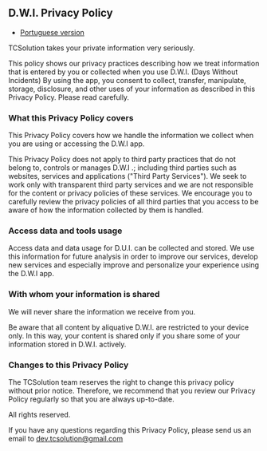 ## D.W.I. Privacy Policy

* [Portuguese version](/privacyPolicy/dwi-privacy_policy-pt.md)

TCSolution takes your private information very seriously.

This policy shows our privacy practices describing how we treat information that is entered by you or collected when you use D.W.I. (Days Without Incidents)
By using the app, you consent to collect, transfer, manipulate, storage, disclosure, and other uses of your information as described in this Privacy Policy. Please read carefully.

### What this Privacy Policy covers

This Privacy Policy covers how we handle the information we collect when you are using or accessing the D.W.I app.

This Privacy Policy does not apply to third party practices that do not belong to, controls or manages D.W.I .; including third parties such as websites, services and applications ("Third Party Services"). We seek to work only with transparent third party services and we are not responsible for the content or privacy policies of these services. We encourage you to carefully review the privacy policies of all third parties that you access to be aware of how the information collected by them is handled.

### Access data and tools usage

Access data and data usage for D.U.I. can be collected and stored. We use this information for future analysis in order to improve our services, develop new services and especially improve and personalize your experience using the D.W.I app.

### With whom your information is shared

We will never share the information we receive from you.

Be aware that all content by aliquative D.W.I. are restricted to your device only. In this way, your content is shared only if you share some of your information stored in D.W.I. actively.

### Changes to this Privacy Policy

The TCSolution team reserves the right to change this privacy policy without prior notice. Therefore, we recommend that you review our Privacy Policy regularly so that you are always up-to-date.

All rights reserved.

If you have any questions regarding this Privacy Policy, please send us an email to [dev.tcsolution@gmail.com](mailto:dev.tcsolution@gmail.com)





